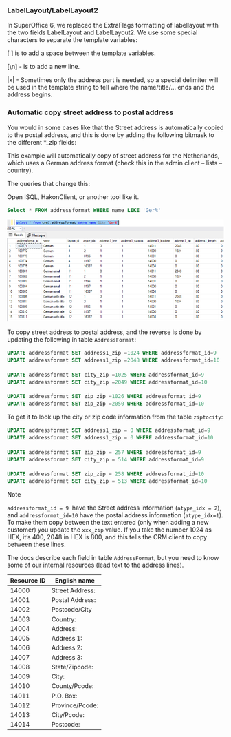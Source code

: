 <!-- markdownlint-disable-file MD041 -->
### LabelLayout/LabelLayout2

In SuperOffice 6, we replaced the ExtraFlags formatting of labellayout with the two fields LabelLayout and LabelLayout2. We use some special characters to separate the template variables:

\[ \] is to add a space between the template variables.

\[\\n\] - is to add a new line.

\|x\| - Sometimes only the address part is needed, so a special delimiter will be used in the template string to tell where the name/title/… ends and the
address begins.

### Automatic copy street address to postal address

You would in some cases like that the Street address is automatically copied to the postal address, and this is done by adding the following bitmask to the different \*\_zip fields:

This example will automatically copy of street address for the Netherlands, which uses a German address format (check this in the admin client – lists – country).

The queries that change this:

Open ISQL, HakonClient, or another tool like it.

```SQL
Select * FROM addressformat WHERE name LIKE 'Ger%'
```

![address format -screenshot][img1]

To copy street address to postal address, and the reverse is done by updating the following in table `AddressFormat`:

```SQL
UPDATE addressformat SET address1_zip =1024 WHERE addressformat_id=9
UPDATE addressformat SET address1_zip =2048 WHERE addressformat_id=10

UPDATE addressformat SET city_zip =1025 WHERE addressformat_id=9
UPDATE addressformat SET city_zip =2049 WHERE addressformat_id=10

UPDATE addressformat SET zip_zip =1026 WHERE addressformat_id=9
UPDATE addressformat SET zip_zip =2050 WHERE addressformat_id=10
```

To get it to look up the city or zip code information from the table `ziptocity`:

```SQL
UPDATE addressformat SET address1_zip = 0 WHERE addressformat_id=9
UPDATE addressformat SET address1_zip = 0 WHERE addressformat_id=10

UPDATE addressformat SET zip_zip = 257 WHERE addressformat_id=9
UPDATE addressformat SET city_zip = 514 WHERE addressformat_id=9

UPDATE addressformat SET zip_zip = 258 WHERE addressformat_id=10
UPDATE addressformat SET city_zip = 513 WHERE addressformat_id=10
```

> [!NOTE]
> `addressformat_id = 9`  have the Street address information (`atype_idx = 2`), and `addressformat_id=10` have the postal address information (`atype_idx=1`). To make them copy between the text entered (only when adding a new customer) you update the `xxx_zip` value. If you take the number 1024 as HEX, it’s 400, 2048 in HEX is 800, and this tells the CRM client to copy between these lines.

The docs describe each field in table `AddressFormat`, but you need to know some of our internal resources (lead text to the address lines).

| Resource ID | English name |
|---|---|
| 14000 | Street Address: |
| 14001 | Postal Address: |
| 14002 | Postcode/City |
| 14003 | Country: |
| 14004 | Address: |
| 14005 | Address 1: |
| 14006 | Address 2: |
| 14007 | Address 3: |
| 14008 | State/Zipcode: |
| 14009 | City: |
| 14010 | County/Pcode: |
| 14011 | P.O. Box: |
| 14012 | Province/Pcode: |
| 14013 | City/Pcode: |
| 14014 | Postcode: |

<!-- Referenced images -->
[img1]: media/addressformat.png
